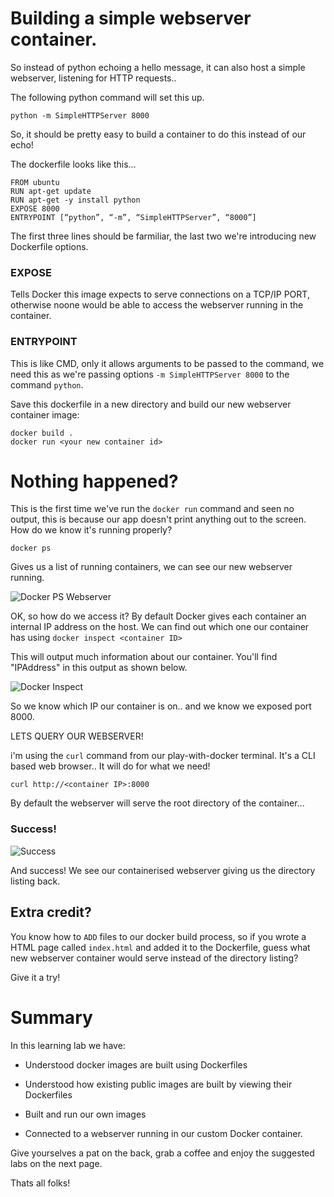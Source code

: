 # Building a simple webserver container.

So instead of python echoing a hello message, it can also host a
simple webserver, listening for HTTP requests..

The following python command will set this up.

```
python -m SimpleHTTPServer 8000
```

So, it should be pretty easy to build a container to do this instead
of our echo!

The dockerfile looks like this...

```
FROM ubuntu
RUN apt-get update
RUN apt-get -y install python
EXPOSE 8000
ENTRYPOINT [“python”, “-m”, “SimpleHTTPServer”, “8000”]
```

The first three lines should be farmiliar, the last two we're
introducing new Dockerfile options.

### EXPOSE

Tells Docker this image expects to serve connections on a TCP/IP PORT,
otherwise noone would be able to access the webserver running in the
container.

### ENTRYPOINT

This is like CMD, only it allows arguments to be passed to the
command, we need this as we're passing options `-m SimpleHTTPServer
8000` to the command `python`.

Save this dockerfile in a new directory and build our new webserver
container image:

```
docker build .
docker run <your new container id>
```

# Nothing happened?

This is the first time we've run the `docker run` command and seen no
output, this is because our app doesn't print anything out to the
screen. How do we know it's running properly?

```
docker ps
```

Gives us a list of running containers, we can see our new webserver
running.

![Docker PS
 Webserver](/posts/files/docker-101/assets/images/dockerpsweb.png)

OK, so how do we access it? By default Docker gives each container an
internal IP address on the host. We can find out which one our
container has using `docker inspect <container ID>`

This will output much information about our container. You'll find
"IPAddress" in this output as shown below.

![Docker Inspect](/posts/files/docker-101/assets/images/dockerinspect.png)

So we know which IP our container is on.. and we know we exposed port
8000.

LETS QUERY OUR WEBSERVER!

i'm using the `curl` command from our play-with-docker terminal. It's
a CLI based web browser.. It will do for what we need!

```
curl http://<container IP>:8000
```

By default the webserver will serve the root directory of the
container...

### Success!

![Success](/posts/files/docker-101/assets/images/success.png)

And success! We see our containerised webserver giving us the
directory listing back.

## Extra credit?

You know how to `ADD` files to our docker build process, so if you
wrote a HTML page called `index.html` and added it to the Dockerfile,
guess what new webserver container would serve instead of the
directory listing?

Give it a try!


# Summary

In this learning lab we have:

* Understood docker images are built using Dockerfiles

* Understood how existing public images are built by viewing their
  Dockerfiles

* Built and run our own images

* Connected to a webserver running in our custom Docker container.

Give yourselves a pat on the back, grab a coffee and enjoy the
suggested labs on the next page.

Thats all folks!
